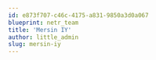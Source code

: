 ```yaml
---
id: e873f707-c46c-4175-a831-9850a3d0a067
blueprint: netr_team
title: 'Mersin IY'
author: little_admin
slug: mersin-iy
---
```

